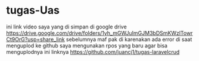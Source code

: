 # tugas-Uas
ini link video saya yang di simpan di google drive 
https://drive.google.com/drive/folders/1yh_mGWJuImGJM3bDSmKWzlTowrCt9OrG?usp=share_link
sebelumnya maf pak di karenakan ada error di saat menguplod ke github saya mengunakan rpos yang baru agar bisa menguplodnya ini linknya 
https://github.com/juancj1/tugas-laravelcrud
